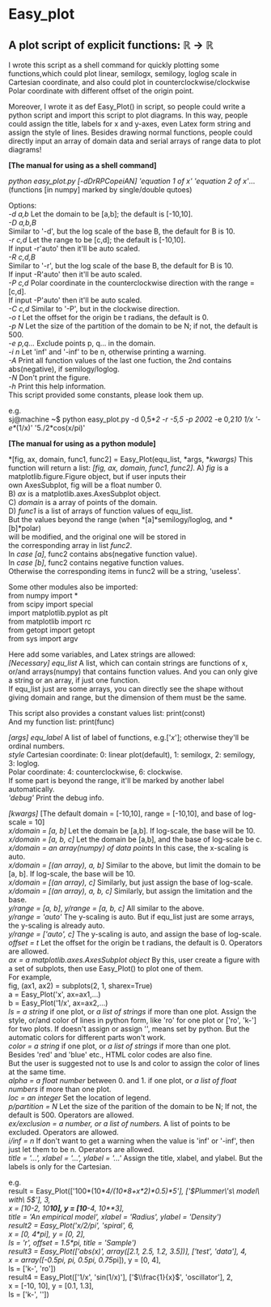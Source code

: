 Easy_plot
=========
A plot script of explicit functions: ℝ → ℝ
-------------------------------------------

I wrote this script as a shell command for quickly plotting some functions,which could plot linear, semilogx, semilogy, loglog scale in Cartesian coordinate, and also could plot in counterclockwise/clockwise Polar coordinate with different offset of the origin point.  

Moreover, I wrote it as def Easy_Plot() in script, so people could write a python script and import this script to plot diagrams. In this way, people could assign the title, labels for x and y-axes, even Latex form string and assign the style of lines. Besides drawing normal functions, people could directly input an array of domain data and serial arrays of range data to plot diagrams!  

**[The manual for using as a shell command]**  

*python easy_plot.py \[-dDrRPCopeiAN\] 'equation 1 of x' 'equation 2 of x'*...(functions \[in numpy\] marked by single/double qutoes)  
 
Options:  
*-d a,b*
  Let the domain to be \[a,b\]; the default is \[-10,10\].  
*-D a,b,B*  
  Similar to '-d', but the log scale of the base B, the default for B is 10.  
*-r c,d*
  Let the range to be \[c,d\]; the default is \[-10,10\].  
  If input -r'auto' then it'll be auto scaled.  
*-R c,d,B*  
  Similar to '-r', but the log scale of the base B, the default for B is 10.  
  If input -R'auto' then it'll be auto scaled.  
*-P c,d*
  Polar coordinate in the counterclockwise direction with the range = \[c,d\].  
  If input -P'auto' then it'll be auto scaled.  
*-C c,d*
  Similar to '-P', but in the clockwise direction.  
*-o t*
  Let the offset for the origin be t radians, the default is 0.  
*-p N*
  Let the size of the partition of the domain to be N; if not, the default is 500.  
*-e p,q...*
  Exclude points p, q... in the domain.  
*-i n*
  Let 'inf' and '-inf' to be n, otherwise printing a warning.  
*-A*
  Print all function values of the last one fuction, the 2nd contains abs(negative), if semilogy/loglog.  
*-N*
  Don't print the figure.  
*-h*
  Print this help information.  
This script provided some constants, please look them up.  

e.g.  
sj@machine ~$ python easy_plot.py -d 0,5\**2 -r -5,5 -p 200*2 -e 0,2*10 1/x '-e\**(1/x)' '5./2*cos(x/pi)'  

**[The manual for using as a python module]**  

*[fig, ax, domain, func1, func2] = Easy_Plot(equ_list, *args, \**kwargs)*
This function will return a list: *[fig, ax, domain, func1, func2]*.
  A) *fig* is a matplotlib.figure.Figure object, but if user inputs their  
    own AxesSubplot, fig will be a float number 0.  
  B) *ax* is a matplotlib.axes.AxesSubplot object.  
  C) *domain* is a array of points of the domain.  
  D) *func1* is a list of arrays of function values of equ\_list.  
    But the values beyond the range (when *[a]*semilogy/loglog, and *[b]*polar)  
    will be modified, and the original one will be stored in  
    the corresponding array in list *func2*.  
    In *case [a]*, func2 contains abs(negative function value).  
    In *case [b]*, func2 contains negative function values.  
    Otherwise the corresponding items in func2 will be a string, 'useless'.  

Some other modules also be imported:  
  from numpy import *  
  from scipy import special  
  import matplotlib.pyplot as plt  
  from matplotlib import rc  
  from getopt import getopt  
  from sys import argv  

Here add some variables, and Latex strings are allowed:  
*[Necessary]*
*equ_list*
 A list, which can contain strings are functions of x, or/and arrays(numpy) that contains function values. And you can only give a string or an array, if just one function.  
 If equ\_list just are some arrays, you can directly see the shape without giving domain and range, but the dimension of them must be the same.  
 
 This script also provides a constant values list:  print(const)  
 And my function list:  print(func)  

*[args]*
*equ_label*
 A list of label of functions, e.g.['$x$']; otherwise they'll be ordinal numbers.  
*style*
 Cartesian coordinate: 0: linear plot(default), 1: semilogx, 2: semilogy, 3: loglog.  
 Polar coordinate: 4: counterclockwise, 6: clockwise.  
  If some part is beyond the range, it'll be marked by another label automatically.  
*'debug'*
 Print the debug info.  

*[kwargs]* 
[The default domain = [-10,10], range = [-10,10], and base of log-scale = 10]  
*x/domain = [a, b]*
 Let the domain be [a,b]. If log-scale, the base will be 10.  
*x/domain = [a, b, c]*
 Let the domain be [a,b], and the base of log-scale be c.  
*x/domain = an array(numpy) of data points* In this case, the x-scaling is auto.  
*x/domain = [(an array), a, b]*
 Similar to the above, but limit the domain to be [a, b]. If log-scale, the base will be 10.  
*x/domain = [(an array), c]*
 Similarly, but just assign the base of log-scale.  
*x/domain = [(an array), a, b, c]*
 Similarly, but assign the limitation and the base.  
*y/range = [a, b]*, *y/range = [a, b, c]* All similar to the above.  
*y/range = 'auto'*
 The y-scaling is auto. But if equ\_list just are some arrays, the y-scaling is already auto.  
*y/range = ['auto', c]*
 The y-scaling is auto, and assign the base of log-scale.  
*offset = t*
 Let the offset for the origin be t radians, the default is 0. Operators are allowed.  
*ax = a matplotlib.axes.AxesSubplot object*
 By this, user create a figure with a set of subplots, then use Easy\_Plot() to plot one of them.  
 For example,  
     fig, (ax1, ax2) = subplots(2, 1, sharex=True)  
     a = Easy\_Plot('x', ax=ax1,...)  
     b = Easy\_Plot('1/x', ax=ax2,...)  
*ls = a string* if one plot, or *a list of strings* if more than one plot.
 Assign the style, or/and color of lines in python form, like 'ro' for one plot or ['ro', 'k-'] for two plots. If doesn't assign or assign '', means set by python. But the automatic colors for different parts won't work.  
*color = a string* if one plot, or *a list of strings* if more than one plot.  
 Besides 'red' and 'blue' etc., HTML color codes are also fine.  
 But the user is suggested not to use ls and color to assign the color of lines at the same time.  
*alpha = a float number* between 0. and 1. if one plot, or *a list of float numbers* if more than one plot.  
*loc = an integer*
 Set the location of legend.  
*p/partition = N*
 Let the size of the parition of the domain to be N; If not, the default is 500. Operators are allowed.  
*ex/exclusion = a number, or a list of numbers.*
 A list of points to be excluded. Operators are allowed.  
*i/inf = n*
 If don't want to get a warning when the value is 'inf' or '-inf', then just let them to be n. Operators are allowed.  
*title = '...', xlabel = '...', ylabel = '...'*
 Assign the title, xlabel, and ylabel. But the labels is only for the Cartesian.  

e.g.  
result = Easy\_Plot(['100*\(10\**4/(10\**8+x\**2)\**0.5)\**5'],  ['$Plummer\'s\ model\ with\ 5$'],  3,  
                    x = [10**-2, 10**10],  y = [10**-4, 10**3],  
                    title = '$An\ empirical\ model$',  xlabel = '$Radius$', ylabel = '$Density$')  
result2 = Easy\_Plot('x/2/pi',  '$spiral$',  6,  
                    x = [0, 4\*pi],  y = [0, 2],  
                    ls = 'r',  offset = 1.5\*pi,  title = '$Sample$')  
result3 = Easy\_Plot(['abs(x)',  array([2.1, 2.5, 1.2, 3.5])],  ['test', 'data'],  4,  
                    x = array([-0.5*pi, pi, 0.5*pi, 0.75*pi]),  y = [0, 4],  
                    ls = ['k-', 'ro'])  
result4 = Easy\_Plot(['1/x',  'sin(1/x)'],  ['$\\frac{1}{x}$',  'oscillator'],  2,  
                    x = [-10, 10],  y = [0.1, 1.3],  
                    ls = ['k-', ''])
